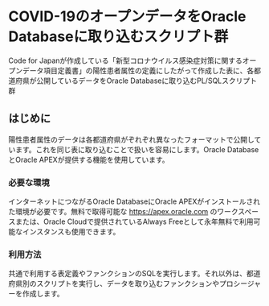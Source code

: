 # COVID-19のオープンデータをOracle Databaseに取り込むスクリプト群

Code for Japanが作成している「新型コロナウイルス感染症対策に関するオープンデータ項目定義書」の陽性患者属性の定義にしたがって作成した表に、各都道府県が公開しているデータをOracle Databaseに取り込むPL/SQLスクリプト群

## はじめに

陽性患者属性のデータは各都道府県がぞれぞれ異なったフォーマットで公開しています。これを同じ表に取り込むことで扱いを容易にします。Oracle DatabaseとOracle APEXが提供する機能を使用しています。

### 必要な環境

インターネットにつながるOracle DatabaseにOracle APEXがインストールされた環境が必要です。無料で取得可能な https://apex.oracle.com のワークスペースまたは、Oracle Cloudで提供されているAlways Freeとして永年無料で利用可能なインスタンスも使用できます。

### 利用方法

共通で利用する表定義やファンクションのSQLを実行します。それ以外は、都道府県別のスクリプトを実行し、データを取り込むファンクションやプロシージャーを作成します。
